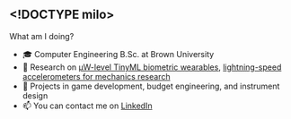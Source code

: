 ## \<!DOCTYPE milo>

What am I doing?
- 🎓 Computer Engineering B.Sc. at Brown University 
- 📝 Research on [µW-level TinyML biometric wearables](https://e4e.ucsd.edu/), [lightning-speed accelerometers for mechanics research](https://appliedmechanicslab.github.io/Team.html)
- 🌱 Projects in game development, budget engineering, and instrument design
- 📫 You can contact me on [LinkedIn](https://www.linkedin.com/in/milo-akerman/)
